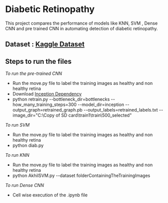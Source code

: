 # Diabetic Retinopathy

This project compares the performance of models like KNN, SVM , Dense CNN and pre trained CNN in automating detection of diabetic retinopathy.

## Dataset : [Kaggle Dataset](https://www.kaggle.com/c/diabetic-retinopathy-detection/data)

## Steps to run the files</br>
_To run the pre-trained CNN_</br>
* Run the move.py file to label the training images as healthy and non healthy retina </br>
* Download [Inception Dependency](http://download.tensorflow.org/models/image/imagenet/inception-2015-12-05.tgz)
* python retrain.py --bottleneck_dir=bottlenecks --how_many_training_steps=300 --model_dir=inception --output_graph=retrained_graph.pb --output_labels=retrained_labels.txt --image_dir="C:\Copy of SD card\train1\train\500_selected" </br>

_To run SVM_</br>
* Run the move.py file to label the training images as healthy and non healthy retina </br>
* python diab.py

_To run KNN_</br>
* Run the move.py file to label the training images as healthy and non healthy retina </br>
* python AkhilSVM.py --dataset folderContainingTheTrainingImages

_To run Dense CNN_</br>
* Cell wise execution of the .ipynb file </br>
